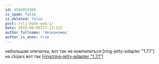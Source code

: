 ```yaml
---
id: 4566853468
is_spam: false
is_deleted: false
post: /clj-book-web-1/
date: 2019-08-05T17:13:31Z
author_fullname: 'Незнакомец'
author_is_anon: true
---
```


<p>небольшая опечатка, вот так не компилиться [ring-jetty-adapter "1.7.1"] на clojars вот так <a href="https://clojars.org/ring/ring-jetty-adapter" rel="nofollow noopener" title="https://clojars.org/ring/ring-jetty-adapter">[ring/ring-jetty-adapter "1.7.1"]</a></p>
